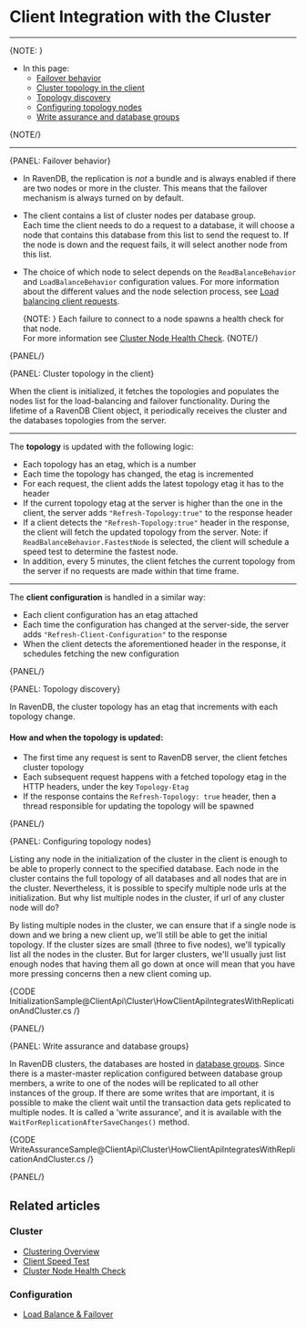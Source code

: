 # Client Integration with the Cluster
---

{NOTE: }

* In this page:
    * [Failover behavior](../../client-api/cluster/how-client-integrates-with-replication-and-cluster#failover-behavior)
    * [Cluster topology in the client](../../client-api/cluster/how-client-integrates-with-replication-and-cluster#cluster-topology-in-the-client)
    * [Topology discovery](../../client-api/cluster/how-client-integrates-with-replication-and-cluster#topology-discovery)
    * [Configuring topology nodes](../../client-api/cluster/how-client-integrates-with-replication-and-cluster#configuring-topology-nodes)
    * [Write assurance and database groups](../../client-api/cluster/how-client-integrates-with-replication-and-cluster#write-assurance-and-database-groups)

{NOTE/}

---

{PANEL: Failover behavior}

* In RavenDB, the replication is _not_ a bundle and is always enabled if there are two nodes or more in the cluster. 
  This means that the failover mechanism is always turned on by default.  

* The client contains a list of cluster nodes per database group.  
  Each time the client needs to do a request to a database, it will choose a node that contains this database from this list to send the request to. 
  If the node is down and the request fails, it will select another node from this list.  

* The choice of which node to select depends on the `ReadBalanceBehavior` and `LoadBalanceBehavior` configuration values.
  For more information about the different values and the node selection process, see [Load balancing client requests](../../client-api/configuration/load-balance/overview). 

    {NOTE: }
    Each failure to connect to a node spawns a health check for that node.  
    For more information see [Cluster Node Health Check](health-check).
    {NOTE/}

{PANEL/}

{PANEL: Cluster topology in the client}

When the client is initialized, it fetches the topologies and populates the nodes list for the load-balancing and failover functionality.
During the lifetime of a RavenDB Client object, it periodically receives the cluster and the databases topologies from the server.  

---

The **topology** is updated with the following logic:

* Each topology has an etag, which is a number
* Each time the topology has changed, the etag is incremented
* For each request, the client adds the latest topology etag it has to the header
* If the current topology etag at the server is higher than the one in the client, the server adds `"Refresh-Topology:true"` to the response header
* If a client detects the `"Refresh-Topology:true"` header in the response, the client will fetch the updated topology from the server.
  Note: if `ReadBalanceBehavior.FastestNode` is selected, the client will schedule a speed test to determine the fastest node.
* In addition, every 5 minutes, the client fetches the current topology from the server if no requests are made within that time frame.

---

The **client configuration** is handled in a similar way:

* Each client configuration has an etag attached
* Each time the configuration has changed at the server-side, the server adds `"Refresh-Client-Configuration"` to the response
* When the client detects the aforementioned header in the response, it schedules fetching the new configuration

{PANEL/}

{PANEL: Topology discovery}

In RavenDB, the cluster topology has an etag that increments with each topology change.

#### How and when the topology is updated:

* The first time any request is sent to RavenDB server, the client fetches cluster topology
* Each subsequent request happens with a fetched topology etag in the HTTP headers, under the key `Topology-Etag`
* If the response contains the `Refresh-Topology: true` header, then a thread responsible for updating the topology will be spawned

{PANEL/}

{PANEL: Configuring topology nodes}

Listing any node in the initialization of the cluster in the client is enough to be able to properly connect to the specified database. 
Each node in the cluster contains the full topology of all databases and all nodes that are in the cluster.
Nevertheless, it is possible to specify multiple node urls at the initialization. But why list multiple nodes in the cluster, if url of any cluster node will do?

By listing multiple nodes in the cluster, we can ensure that if a single node is down and we bring a new client up, we'll still be able to get the initial topology. 
If the cluster sizes are small (three to five nodes), we'll typically list all the nodes in the cluster. 
But for larger clusters, we'll usually just list enough nodes that having them all go down at once will mean that you have more pressing concerns then a new client coming up.

{CODE InitializationSample@ClientApi\Cluster\HowClientApiIntegratesWithReplicationAndCluster.cs /}

{PANEL/}

{PANEL: Write assurance and database groups}

In RavenDB clusters, the databases are hosted in [database groups](../../glossary/database-group). 
Since there is a master-master replication configured between database group members, a write to one of the nodes will be replicated to all other instances of the group.
If there are some writes that are important, it is possible to make the client wait until the transaction data gets replicated to multiple nodes. 
It is called a 'write assurance', and it is available with the `WaitForReplicationAfterSaveChanges()` method.

{CODE WriteAssuranceSample@ClientApi\Cluster\HowClientApiIntegratesWithReplicationAndCluster.cs /}

{PANEL/}

## Related articles

### Cluster

- [Clustering Overview](../../server/clustering/overview)
- [Client Speed Test](../../client-api/cluster/speed-test)
- [Cluster Node Health Check](../../client-api/cluster/health-check)

### Configuration

- [Load Balance & Failover](../../client-api/configuration/load-balance/overview)
